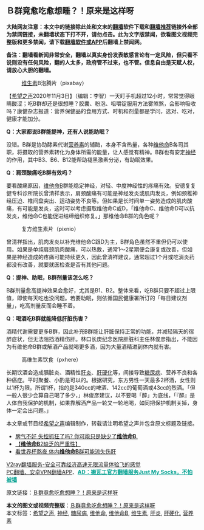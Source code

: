  <h2>Ｂ群竟愈吃愈想睡？！原来是这样呀</h2> <p class="notice"><b>大陆网友注意：本文中的链接除此处和文末的<a href="https://github.com/bannedbook/fanqiang" >翻墙</a>软件下载和<a href="https://github.com/killgcd/justmysocks/blob/master/README.md">翻墙推荐</a>链接外全部为禁网链接，未翻墙状态下打不开，请勿点击。此为文字版禁闻，欲看图文视频完整版和更多禁闻，请下载<a href="https://github.com/bannedbook/fanqiang">翻墙软件或APP</a>后翻墙上禁闻网。</p><p>备注：翻墙看新闻非常安全，翻墙以真实身份发表敏感言论有一定风险，但只看不说则没有任何风险，翻的人太多，政府管不过来，也不管。信息自由是天赋人权，请放心大胆的翻墙。</b></p>  <div class="entry"> <figure><figcaption><a href="https://www.bannedbook.org/bnews/tag/%E7%BB%B4%E7%94%9F%E7%B4%A0/" class="st_tag internal_tag" rel="tag" title="标签 维生素 下的日志">维生素</a>B泡腾片（pixabay）</figcaption></figure> <p>【<span class='wp_keywordlink_affiliate'><a href="https://www.soundofhope.org" title="希望之声" target="_blank">希望之声</a></span>2020年11月3日】（编辑：李智）一天盯手机超过12小时，常常觉得眼睛酸涩；吃B群却还是很想睡？胶囊、粉泡、咀嚼锭服用方法雾煞煞，会影响吸收吗？康健杂志报道：营养保健品的食用方式、时机和剂量都是学问，选对、吃对，健康才能加分。</p> <p><strong>Q：大家都说B群能提神，还有人说能助眠？</strong></p> <p>没错。B群是协助酵素代谢<a href="https://www.bannedbook.org/bnews/tag/%E8%90%A5%E5%85%BB%E7%B4%A0/" class="st_tag internal_tag" rel="tag" title="标签 营养素 下的日志">营养素</a>的辅酶，本身不含热量，各种<a href="https://www.bannedbook.org/bnews/tag/%e7%bb%b4%e4%bb%96%e5%91%bd/" class="st_tag internal_tag" rel="tag" title="标签 维他命 下的日志">维他命</a>B各司其职，将摄取的营养素转化为身体所需的能量，让人感觉有精神。B群也有安定<a href="https://www.bannedbook.org/bnews/tag/%E7%A5%9E%E7%BB%8F/" class="st_tag internal_tag" rel="tag" title="标签 神经 下的日志">神经</a>的作用，其中B3、B6、B12能帮助褪黑激素分泌，有助眠效果。</p> <p><strong>Q：肩颈酸痛吃B群有效吗？</strong></p>  <p>要看酸痛原因，<a href="https://www.bannedbook.org/bnews/tag/%e7%bb%b4%e4%bb%96%e5%91%bdb/" class="st_tag internal_tag" rel="tag" title="标签 维他命B 下的日志">维他命B</a>群能稳定神经，对轻、中度神经性的疼痛有效。安德复复健专科诊所院长曾清祥表示，肩颈酸痛有可能是神经发炎或肌肉发炎，例如颈椎神经压迫、椎间盘突出、运动姿势不良等。但如果是长时间单一姿势造成的肌肉酸痛，有可能是发炎，这时可以考虑摄取维他命C或D，「维他命C、维他命D可以抗发炎，维他命C也能促进结缔组织修复。」那维他命B群的角色呢？</p> <figure><figcaption> 复方维生素片（pixnio）</figcaption></figure> <p>曾清祥指出，肌肉发炎以补充维他命C跟D为主，B群角色虽然不重但仍可以使用。如果是单纯肩颈肌肉酸痛，可以热敷，通常1～2星期便会康复或改善，但如果是神经造成的疼痛可能持续更久，因此曾清祥建议，通常超过1个月或吃消炎药都没有改善，就要就医检查是否有其他问题。</p> <p><strong>Q：提神、助眠，B群剂量该怎么吃？</strong></p> <p>B群剂量愈高提神效果会愈好，尤其是B1、B2。整体来看，吃B群只要不超过上限值，即使每天吃也没问题。若要助眠，则依循国民健康署所订的「每日建议剂量」，吃高剂量反而会睡不着。</p>  <p><strong>Q：喝酒吃B群就能降低肝脏伤害？</strong></p> <p>酒精代谢需要更多B群，因此补充B群能让肝脏保持正常的功能，并减轻隔天的宿醉症状，但无法阻挡酒精伤肝。林口长庚纪念医院肝脏科主任林俊彦指出，不能因为有维他命B群或解酒产品就喝更多酒，因为大量酒精进到体内就有害。</p> <figure><figcaption> 高维生素饮食（pxhere）</figcaption></figure> <p>长期饮酒会造成胰脏炎、酒精性<a href="https://www.bannedbook.org/bnews/tag/%E8%82%9D%E7%82%8E/" class="st_tag internal_tag" rel="tag" title="标签 肝炎 下的日志">肝炎</a>、<a href="https://www.bannedbook.org/bnews/tag/%e8%82%9d%e7%a1%ac%e5%8c%96/" class="st_tag internal_tag" rel="tag" title="标签 肝硬化 下的日志">肝硬化</a>等，间接导致<a href="https://www.bannedbook.org/bnews/tag/%e7%b3%96%e5%b0%bf%e7%97%85/" class="st_tag internal_tag" rel="tag" title="标签 糖尿病 下的日志">糖尿病</a>、营养不良和各种癌症。平时聚餐、小酌是可以的。根据研究，东方男性一天最多2杯酒，女性则以1杯为限。所谓1杯，指的是340cc的啤酒、142cc的葡萄酒或43cc的烈酒。「但一般人很少会算自己喝了多少，」林俊彦建议，以不要喝「醉」为底线，「『醉』是人体自我保护的机制，如果靠解酒产品一轮又一轮地喝，如同把保护机制关掉，身体一定会出问题。」</p> <p>本文章或节目经<a href="https://www.bannedbook.org/bnews/tag/%e5%b8%8c%e6%9c%9b%e4%b9%8b%e5%a3%b0/" class="st_tag internal_tag" rel="tag" title="标签 希望之声 下的日志">希望之声</a>编辑制作，转载请注明希望之声并包含原文标题及链接。</p>  <ul class='op-related-articles' title='相关阅读'> <li><a href='https://www.bannedbook.org/bnews/health/20150403/381854.html' target='_blank'>脾气不好 失控抓狂了吗? 你可能只是缺少了<b>维他命B</b>.</a></li> <li><a href='https://www.bannedbook.org/bnews/health/20141025/318964.html' target='_blank'>【<b>维他命B</b>2缺乏的严重性】</a></li> <li><a href='https://www.bannedbook.org/bnews/sohnews/20140613/265455.html' target='_blank'>看世界杯熬夜 体内<b>维他命B</b>群可能流失伤肝</a></li> </ul> <p class="texttj"> <a href="https://www.bannedbook.org/forum23/topic22702.html" target="_blank">V2ray翻墙服务-安全可靠经济高速无限流量体验飞的感觉</a><br/> <a href="https://github.com/bannedbook/fanqiang/wiki/%E7%A6%81%E9%97%BB%E7%BD%91%E5%AE%89%E5%8D%93%E7%BF%BB%E5%A2%99%E6%96%B0%E9%97%BBAPP" target="_blank">PC翻墙、安卓VPN翻墙APP</a>、<span onclick="window.open('https://github.com/killgcd/justmysocks/blob/master/README.md')" style="font-weight:bold;color:#00A191;cursor:pointer;text-decoration:underline;outline:none">AD：搬瓦工官方翻墙服务Just My Socks，不怕被墙</span></p><p>原文链接：<a class="src_link"  href="https://www.soundofhope.org/post/273023" target="_blank">Ｂ群竟愈吃愈想睡？！原来是这样呀</a></p><a name='sharetosocial'></a>       <div><b>本文的图文或视频完整版</b>：<a href='https://www.bannedbook.org/bnews/comments/20201103/1425067.html'>Ｂ群竟愈吃愈想睡？！原来是这样呀</a></div>  </div><!--END ENTRY--> <div class="postfooter"> <div>本文标签：<a href="https://www.bannedbook.org/bnews/tag/%e5%b8%8c%e6%9c%9b%e4%b9%8b%e5%a3%b0/" rel="tag">希望之声</a>, <a href="https://www.bannedbook.org/bnews/tag/%E7%A5%9E%E7%BB%8F/" rel="tag">神经</a>, <a href="https://www.bannedbook.org/bnews/tag/%e7%b3%96%e5%b0%bf%e7%97%85/" rel="tag">糖尿病</a>, <a href="https://www.bannedbook.org/bnews/tag/%e7%bb%b4%e4%bb%96%e5%91%bd/" rel="tag">维他命</a>, <a href="https://www.bannedbook.org/bnews/tag/%e7%bb%b4%e4%bb%96%e5%91%bdb/" rel="tag">维他命B</a>, <a href="https://www.bannedbook.org/bnews/tag/%E7%BB%B4%E7%94%9F%E7%B4%A0/" rel="tag">维生素</a>, <a href="https://www.bannedbook.org/bnews/tag/%E8%82%9D%E7%82%8E/" rel="tag">肝炎</a>, <a href="https://www.bannedbook.org/bnews/tag/%e8%82%9d%e7%a1%ac%e5%8c%96/" rel="tag">肝硬化</a>, <a href="https://www.bannedbook.org/bnews/tag/%E8%90%A5%E5%85%BB%E7%B4%A0/" rel="tag">营养素</a></div>  </div><!--END POSTFOOTER--> 